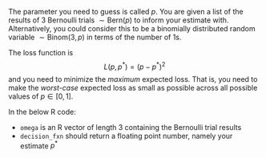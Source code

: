 The parameter you need to guess is called $p$. You are given a list of the results of $3$ Bernoulli trials $\sim \text{Bern}(p)$ to inform your estimate with. Alternatively, you could consider this to be a binomially distributed random variable $\sim \text{Binom}(3, p)$ in terms of the number of 1s. 

The loss function is $$L(p,p^\ast) = (p-p^\ast)^2$$ and you need to minimize the *maximum* expected loss. That is, you need to make the *worst-case* expected loss as small as possible across all possible values of $p\in [0,1]$. 

In the below R code:

- `omega` is an R vector of length 3 containing the Bernoulli trial results
- `decision_fxn` should return a floating point number, namely your estimate $p^\ast$
